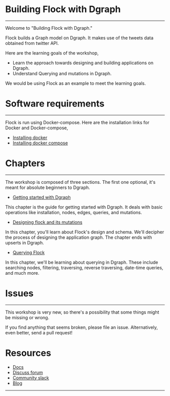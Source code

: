 # Building Flock with Dgraph 
---

Welcome to "Building Flock with Dgraph." 

Flock builds a Graph model on Dgraph. It makes use of the tweets data obtained from twitter API. 

Here are the learning goals of the workshop, 
-  Learn the approach towards designing and building applications on Dgraph.
- Understand Querying and mutations in Dgraph.  

We would be using Flock as an example to meet the learning goals. 

# Software requirements
---
Flock is run using Docker-compose. Here are the installation links for Docker and Docker-compose, 
- [Installing docker](https://docs.docker.com/install/)
- [Installing docker compose](https://docs.docker.com/compose/install/)

# Chapters
---
The workshop is composed of three sections. The first one optional, it's meant for absolute beginners to Dgraph. 

- [Getting started with Dgraph](./1-getting-started/README.md)
  
 This chapter is the guide for getting started with Dgraph. It deals with basic operations like installation,
nodes, edges, queries, and mutations. 

- [Designing flock and its mutations](./2-flock-mutations/README.md)
  
In this chapter, you'll learn about Flock's design and schema. We'll decipher the process of designing the application graph. The chapter ends with upserts in Dgraph.

- [Querying Flock](./3-flock-querying/README.md)

In this chapter, we'll be learning about querying in Dgraph. These include searching nodes, 
filtering, traversing, reverse traversing, date-time queries, and much more.
  

# Issues
---
This workshop is very new, so there's a possibility that some things might be missing or wrong.

If you find anything that seems broken, please file an issue. Alternatively, even better, send a pull request! 

# Resources
- [Docs](https://docs.dgraph.io)
- [Discuss forum](https://discuss.dgraph.io)
- [Community slack](https://dgraph.slack.com)
- [Blog](https://blog.dgraph.io)
---

